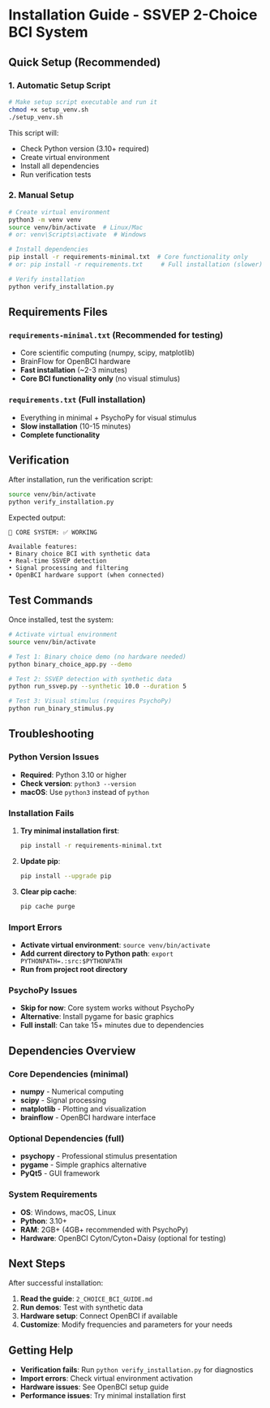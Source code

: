 # Installation Guide - SSVEP 2-Choice BCI System

## Quick Setup (Recommended)

### 1. Automatic Setup Script

```bash
# Make setup script executable and run it
chmod +x setup_venv.sh
./setup_venv.sh
```

This script will:
- Check Python version (3.10+ required)
- Create virtual environment
- Install all dependencies
- Run verification tests

### 2. Manual Setup

```bash
# Create virtual environment
python3 -m venv venv
source venv/bin/activate  # Linux/Mac
# or: venv\Scripts\activate  # Windows

# Install dependencies
pip install -r requirements-minimal.txt  # Core functionality only
# or: pip install -r requirements.txt     # Full installation (slower)

# Verify installation
python verify_installation.py
```

## Requirements Files

### `requirements-minimal.txt` (Recommended for testing)
- Core scientific computing (numpy, scipy, matplotlib)
- BrainFlow for OpenBCI hardware
- **Fast installation** (~2-3 minutes)
- **Core BCI functionality only** (no visual stimulus)

### `requirements.txt` (Full installation)
- Everything in minimal + PsychoPy for visual stimulus
- **Slow installation** (10-15 minutes)
- **Complete functionality**

## Verification

After installation, run the verification script:

```bash
source venv/bin/activate
python verify_installation.py
```

Expected output:
```
🎉 CORE SYSTEM: ✅ WORKING

Available features:
• Binary choice BCI with synthetic data
• Real-time SSVEP detection  
• Signal processing and filtering
• OpenBCI hardware support (when connected)
```

## Test Commands

Once installed, test the system:

```bash
# Activate virtual environment
source venv/bin/activate

# Test 1: Binary choice demo (no hardware needed)
python binary_choice_app.py --demo

# Test 2: SSVEP detection with synthetic data
python run_ssvep.py --synthetic 10.0 --duration 5

# Test 3: Visual stimulus (requires PsychoPy)
python run_binary_stimulus.py
```

## Troubleshooting

### Python Version Issues
- **Required**: Python 3.10 or higher
- **Check version**: `python3 --version`
- **macOS**: Use `python3` instead of `python`

### Installation Fails
1. **Try minimal installation first**:
   ```bash
   pip install -r requirements-minimal.txt
   ```

2. **Update pip**:
   ```bash
   pip install --upgrade pip
   ```

3. **Clear pip cache**:
   ```bash
   pip cache purge
   ```

### Import Errors
- **Activate virtual environment**: `source venv/bin/activate`
- **Add current directory to Python path**: `export PYTHONPATH=.:src:$PYTHONPATH`
- **Run from project root directory**

### PsychoPy Issues
- **Skip for now**: Core system works without PsychoPy
- **Alternative**: Install pygame for basic graphics
- **Full install**: Can take 15+ minutes due to dependencies

## Dependencies Overview

### Core Dependencies (minimal)
- **numpy** - Numerical computing
- **scipy** - Signal processing
- **matplotlib** - Plotting and visualization
- **brainflow** - OpenBCI hardware interface

### Optional Dependencies (full)
- **psychopy** - Professional stimulus presentation
- **pygame** - Simple graphics alternative
- **PyQt5** - GUI framework

### System Requirements
- **OS**: Windows, macOS, Linux
- **Python**: 3.10+
- **RAM**: 2GB+ (4GB+ recommended with PsychoPy)
- **Hardware**: OpenBCI Cyton/Cyton+Daisy (optional for testing)

## Next Steps

After successful installation:

1. **Read the guide**: `2_CHOICE_BCI_GUIDE.md`
2. **Run demos**: Test with synthetic data
3. **Hardware setup**: Connect OpenBCI if available
4. **Customize**: Modify frequencies and parameters for your needs

## Getting Help

- **Verification fails**: Run `python verify_installation.py` for diagnostics
- **Import errors**: Check virtual environment activation
- **Hardware issues**: See OpenBCI setup guide
- **Performance issues**: Try minimal installation first